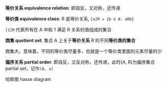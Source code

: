 **等价关系 equivalence relation**: 即自反，又对称，还传递

**等价类 equivalence class**: R 是等价关系, `[a]R = {b ∈ A: aRb}`

`[1]R` 代表所有在 A 中和 1 满足 R 关系的值组成的集合

**商集 quotient set**: 集合 A 上关于**等价关系** R 的不同**等价类的集合**

商集大，意味着，不同的等价类尽量多，也就是一个等价类里面的元素尽量的少

**偏序关系 partial order**: 即自反，又反对称，还传递，此时(A, R)为偏序集合 partial set，记作`(A, ≤)`

哈斯图 hasse diagram
